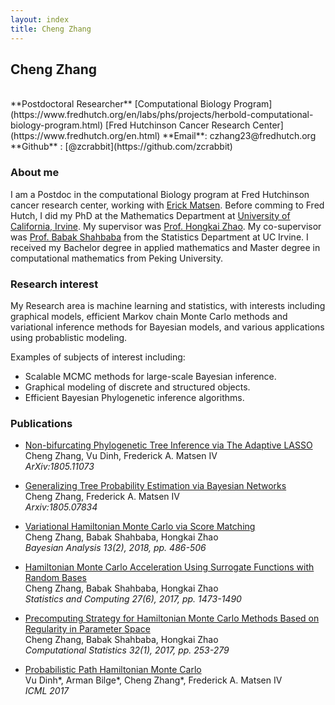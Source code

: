 ```yaml
---
layout: index
title: Cheng Zhang
---
```

<h2> Cheng Zhang </h2> 
<br>
**Postdoctoral Researcher**  
[Computational Biology Program](https://www.fredhutch.org/en/labs/phs/projects/herbold-computational-biology-program.html)   
[Fred Hutchinson Cancer Research Center](https://www.fredhutch.org/en.html)  
**Email**: czhang23@fredhutch.org  
**Github** : [@zcrabbit](https://github.com/zcrabbit)  

### About me

I am a Postdoc in the computational Biology program at Fred Hutchinson cancer research center, working with [Erick Matsen](http://matsen.fredhutch.org). Before comming to Fred Hutch, I did my PhD at the Mathematics Department at [University of California, Irvine](https://uci.edu). My supervisor was [Prof. Hongkai Zhao](https://www.math.uci.edu/~zhao/homepage/home/home.html). My co-supervisor was [Prof. Babak Shahbaba](https://www.ics.uci.edu/~babaks/) from the Statistics Department at UC Irvine. 
I received my Bachelor degree in applied mathematics and Master degree in computational mathematics from Peking University.

<!-- For me, the painful aspects of making a website are

- Working with html and css
- Finding a hosting site
- Transferring stuff to the hosting site -->

### Research interest

My Research area is machine learning and statistics, with interests including graphical models, efficient Markov chain Monte Carlo methods and variational inference methods for Bayesian models, and various applications using probablistic modeling. 

Examples of subjects of interest including:

- Scalable MCMC methods for large-scale Bayesian inference. 
- Graphical modeling of discrete and structured objects.
- Efficient Bayesian Phylogenetic inference algorithms.


### Publications

- [Non-bifurcating Phylogenetic Tree Inference via The Adaptive LASSO](https://arxiv.org/abs/1805.11073)  
Cheng Zhang, Vu Dinh, Frederick A. Matsen IV  
_ArXiv:1805.11073_

- [Generalizing Tree Probability Estimation via Bayesian Networks](https://arxiv.org/abs/1805.07834)  
Cheng Zhang, Frederick A. Matsen IV  
_Arxiv:1805.07834_

- [Variational Hamiltonian Monte Carlo via Score Matching](https://projecteuclid.org/download/pdfview_1/euclid.ba/1500948232)  
Cheng Zhang, Babak Shahbaba, Hongkai Zhao  
_Bayesian Analysis 13(2), 2018, pp. 486-506_

- [Hamiltonian Monte Carlo Acceleration Using Surrogate Functions with Random Bases](https://arxiv.org/pdf/1506.05555.pdf)  
Cheng Zhang, Babak Shahbaba, Hongkai Zhao  
_Statistics and Computing 27(6), 2017, pp. 1473-1490_

- [Precomputing Strategy for Hamiltonian Monte Carlo Methods Based on Regularity in Parameter Space](https://arxiv.org/pdf/1504.01418.pdf)  
Cheng Zhang, Babak Shahbaba, Hongkai Zhao  
_Computational Statistics 32(1), 2017, pp. 253-279_

- [Probabilistic Path Hamiltonian Monte Carlo](http://proceedings.mlr.press/v70/dinh17a/dinh17a.pdf)  
Vu Dinh\*, Arman Bilge\*, Cheng Zhang\*, Frederick A. Matsen IV  
_ICML 2017_

